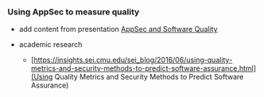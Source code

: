 ### Using AppSec to measure quality

* add content from presentation [AppSec and Software Quality]( http://blog.diniscruz.com/2016/05/appsec-and-software-quality.html)

* academic research   
  * [https://insights.sei.cmu.edu/sei_blog/2016/06/using-quality-metrics-and-security-methods-to-predict-software-assurance.html](Using Quality Metrics and Security Methods to Predict Software Assurance)
